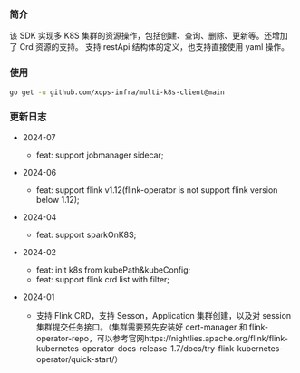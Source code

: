 ### 简介

该 SDK 实现多 K8S 集群的资源操作，包括创建、查询、删除、更新等。还增加了 Crd 资源的支持。
支持 restApi 结构体的定义，也支持直接使用 yaml 操作。

### 使用

```bash
go get -u github.com/xops-infra/multi-k8s-client@main
```

### 更新日志

- 2024-07

  - feat: support jobmanager sidecar;

- 2024-06
  - feat: support flink v1.12(flink-operator is not support flink version below 1.12);
- 2024-04
  - feat: support sparkOnK8S;
- 2024-02
  - feat: init k8s from kubePath&kubeConfig;
  - feat: support flink crd list with filter;
- 2024-01
  - 支持 Flink CRD，支持 Sesson，Application 集群创建，以及对 session 集群提交任务接口。（集群需要预先安装好 cert-manager 和 flink-operator-repo，可以参考官网https://nightlies.apache.org/flink/flink-kubernetes-operator-docs-release-1.7/docs/try-flink-kubernetes-operator/quick-start/）
